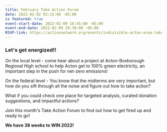 ```yaml
---
title: February Take Action Forum
date: 2022-02-02 03:15:00 -05:00
is featured: true
event-start-date: 2022-02-09 18:45:00 -05:00
event-end-date: 2022-02-09 20:30:00 -05:00
RSVP-link: https://actionnetwork.org/events/indivisible-acton-area-take-action-forum-turn-your-anger-into-action
---
```


### Let's get energized!!

On the local level - come hear about a project at Acton-Boxborough Regional High school to help Acton get to 100% green electricity, an important step in the push for net-zero emissions!

On the federal level - You know that the midterms are very important, but how do you sift through all the noise and figure out how to take action?

What if you could check one place for targeted analysis, curated donation suggestions, and impactful actions?

Join this month's Take Action Forum to find out how to get fired up and ready to go!

**We have 38 weeks to WIN 2022!**